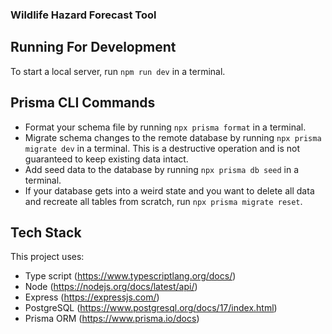 ### Wildlife Hazard Forecast Tool

## Running For Development

To start a local server, run `npm run dev` in a terminal.

## Prisma CLI Commands

* Format your schema file by running `npx prisma format` in a terminal.
* Migrate schema changes to the remote database by running `npx prisma migrate dev` in a terminal. This is a destructive operation and is not guaranteed to keep existing data intact. 
* Add seed data to the database by running `npx prisma db seed` in a terminal.
* If your database gets into a weird state and you want to delete all data and recreate all tables from scratch, run `npx prisma migrate reset`.

## Tech Stack

This project uses:
* Type script (https://www.typescriptlang.org/docs/)
* Node (https://nodejs.org/docs/latest/api/)
* Express (https://expressjs.com/)
* PostgreSQL (https://www.postgresql.org/docs/17/index.html)
* Prisma ORM (https://www.prisma.io/docs)
